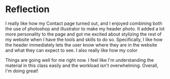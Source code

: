 # Reflection
I really like how my Contact page turned out, and I enjoyed combining both the use of photoshop and illustrator to make my header photo. It added a lot more personality to the page and got me excited about stylizing the rest of my website when I have the tools and skills to do so. Specifically, I like how the header immediately lets the user know where they are in the website and what they can expect to see. I also really like how my color 

Things are going well for me right now. I feel like I'm understanding the material in this class easily and the workload isn't overwhelming. Overall, I'm doing great!